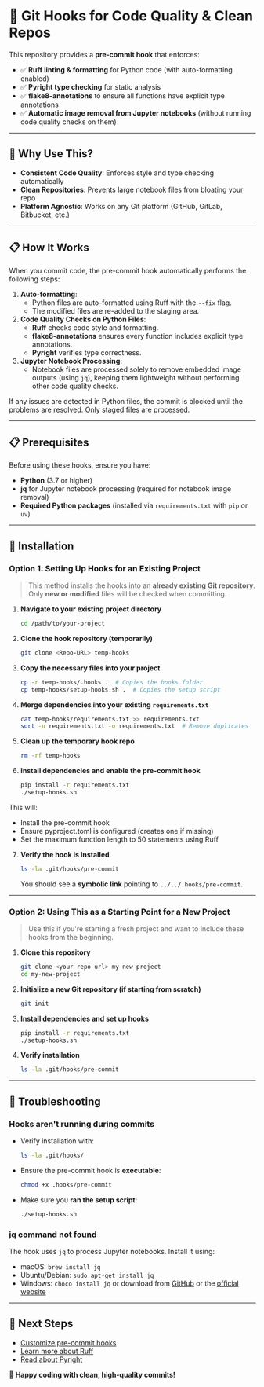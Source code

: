 # **🚀 Git Hooks for Code Quality & Clean Repos**

This repository provides a **pre-commit hook** that enforces:
- ✅ **Ruff linting & formatting** for Python code (with auto-formatting enabled)
- ✅ **Pyright type checking** for static analysis
- ✅ **flake8-annotations** to ensure all functions have explicit type annotations
- ✅ **Automatic image removal from Jupyter notebooks** (without running code quality checks on them)


---

## **📌 Why Use This?**
- **Consistent Code Quality**: Enforces style and type checking automatically  
- **Clean Repositories**: Prevents large notebook files from bloating your repo  
- **Platform Agnostic**: Works on any Git platform (GitHub, GitLab, Bitbucket, etc.)  

---
## 📋 How It Works
When you commit code, the pre-commit hook automatically performs the following steps:
1. **Auto-formatting**:  
   - Python files are auto-formatted using Ruff with the `--fix` flag.
   - The modified files are re-added to the staging area.
2. **Code Quality Checks on Python Files**:  
   - **Ruff** checks code style and formatting.
   - **flake8-annotations** ensures every function includes explicit type annotations.
   - **Pyright** verifies type correctness.
3. **Jupyter Notebook Processing**:  
   - Notebook files are processed solely to remove embedded image outputs (using `jq`), keeping them lightweight without performing other code quality checks.

If any issues are detected in Python files, the commit is blocked until the problems are resolved. Only staged files are processed.




---

## **📋 Prerequisites**
Before using these hooks, ensure you have:
- **Python** (3.7 or higher)  
- **jq** for Jupyter notebook processing (required for notebook image removal)  
- **Required Python packages** (installed via `requirements.txt` with `pip` or `uv`)  

---

## **🚀 Installation**

### **Option 1: Setting Up Hooks for an Existing Project**
> This method installs the hooks into an **already existing Git repository**.  
> Only **new or modified** files will be checked when committing.

1. **Navigate to your existing project directory**  
   ```sh
   cd /path/to/your-project
   ```

2. **Clone the hook repository (temporarily)**  
   ```sh
   git clone <Repo-URL> temp-hooks
   ```

3. **Copy the necessary files into your project**  
   ```sh
   cp -r temp-hooks/.hooks .  # Copies the hooks folder
   cp temp-hooks/setup-hooks.sh .  # Copies the setup script
   ```

4. **Merge dependencies into your existing `requirements.txt`**  
   ```sh
   cat temp-hooks/requirements.txt >> requirements.txt
   sort -u requirements.txt -o requirements.txt  # Remove duplicates
   ```

5. **Clean up the temporary hook repo**  
   ```sh
   rm -rf temp-hooks
   ```

6. **Install dependencies and enable the pre-commit hook**  
   ```sh
   pip install -r requirements.txt
   ./setup-hooks.sh
   ```
This will:

- Install the pre-commit hook
- Ensure pyproject.toml is configured (creates one if missing)
- Set the maximum function length to 50 statements using Ruff

7. **Verify the hook is installed**  
   ```sh
   ls -la .git/hooks/pre-commit
   ```  
   You should see a **symbolic link** pointing to `../../.hooks/pre-commit`.


---

### **Option 2: Using This as a Starting Point for a New Project**
> Use this if you're starting a fresh project and want to include these hooks from the beginning.

1. **Clone this repository**  
   ```sh
   git clone <your-repo-url> my-new-project
   cd my-new-project
   ```

2. **Initialize a new Git repository (if starting from scratch)**  
   ```sh
   git init
   ```

3. **Install dependencies and set up hooks**  
   ```sh
   pip install -r requirements.txt
   ./setup-hooks.sh
   ```

4. **Verify installation**  
   ```sh
   ls -la .git/hooks/pre-commit
   ```  




---

## **🔧 Troubleshooting**
### **Hooks aren't running during commits**
- Verify installation with:  
  ```sh
  ls -la .git/hooks/
  ```
- Ensure the pre-commit hook is **executable**:  
  ```sh
  chmod +x .hooks/pre-commit
  ```
- Make sure you **ran the setup script**:  
  ```sh
  ./setup-hooks.sh
  ```

### **jq command not found**
The hook uses `jq` to process Jupyter notebooks. Install it using:
- macOS: `brew install jq`
- Ubuntu/Debian: `sudo apt-get install jq`
- Windows: `choco install jq` or download from [GitHub](https://github.com/jqlang/jq) or the [official website](https://jqlang.org/download/)

---

## **🔗 Next Steps**
- [Customize pre-commit hooks](https://pre-commit.com/)  
- [Learn more about Ruff](https://github.com/charliermarsh/ruff)  
- [Read about Pyright](https://github.com/microsoft/pyright)  


🚀 **Happy coding with clean, high-quality commits!**

